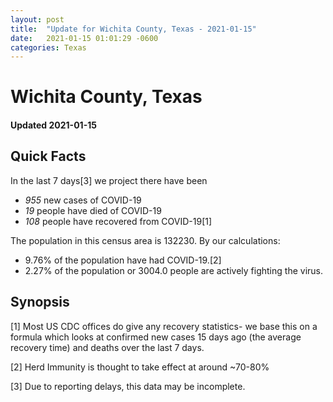 ```yaml
---
layout: post
title:  "Update for Wichita County, Texas - 2021-01-15"
date:   2021-01-15 01:01:29 -0600
categories: Texas
---
```


# Wichita County, Texas
#### Updated 2021-01-15

## Quick Facts

In the last 7 days[3] we project there have been
- *955* new cases of COVID-19
- *19* people have died of COVID-19
- *108* people have recovered from COVID-19[1]

The population in this census area is 132230. By our calculations:
- 9.76% of the population have had COVID-19.[2]
- 2.27% of the population or 3004.0 people are actively fighting the virus.

## Synopsis




[1] Most US CDC offices do give any recovery statistics- we base this on a formula which looks at confirmed new cases
15 days ago (the average recovery time) and deaths over the last 7 days.

[2] Herd Immunity is thought to take effect at around ~70-80%

[3] Due to reporting delays, this data may be incomplete.
 
    